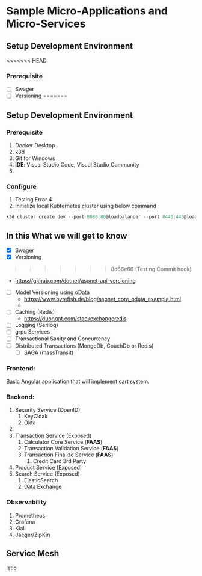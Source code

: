 # Sample Micro-Applications and Micro-Services
## Setup Development Environment

<<<<<<< HEAD
### Prerequisite
- [ ] Swager
- [ ] Versioning
=======
## Setup Development Environment

### Prerequisite

1. Docker Desktop
2. k3d
3. Git for Windows
4. <strong>IDE</strong>: Visual Studio Code, Visual Studio Community
5.

### Configure

1. Testing Error 4
2. Initialize local Kubternetes cluster using below command

```powershell
k3d cluster create dev --port 8080:80@loadbalancer --port 8443:443@loadbalancer --api-port 6443 --servers 3 --agents 4 --registry-create registry.local:0.0.0.0:5000
```

## In this What we will get to know

- [x] Swager
- [x] Versioning
>>>>>>> 8d66e66 (Testing Commit hook)
  - https://github.com/dotnet/aspnet-api-versioning
- [ ] Model Versioning using oData
  - https://www.bytefish.de/blog/aspnet_core_odata_example.html
  -
- [ ] Caching (Redis)
  - https://duongnt.com/stackexchangeredis
- [ ] Logging (Serilog)
- [ ] grpc Services
- [ ] Transactional Sanity and Concurrency
- [ ] Distributed Transactions (MongoDb, CouchDb or Redis)
  - [ ] SAGA (massTransit)

### Frontend:

Basic Angular application that will implement cart system.

### Backend:

1. Security Service (OpenID)
   1. KeyCloak
   1. Okta
1.
1. Transaction Service (Exposed)
   1. Calculator Core Service (<strong>FAAS</strong>)
   1. Transaction Validation Service (<strong>FAAS</strong>)
   1. Transaction Finalize Service (<strong>FAAS</strong>)
      1. Credit Card 3rd Party
1. Product Service (Exposed)
1. Search Service (Exposed)
   1. ElasticSearch
   1. Data Exchange

### Observability

1. Prometheus
1. Grafana
1. Kiali
1. Jaeger/ZipKin

## Service Mesh

Istio
